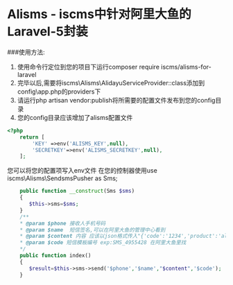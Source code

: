# Alisms - iscms中针对阿里大鱼的Laravel-5封装

###使用方法:

1. 使用命令行定位到您的项目下运行composer require iscms/alisms-for-laravel
2. 完毕以后,需要将iscms\Alisms\AlidayuServiceProvider::class添加到config\app.php的providers下
3. 请运行php artisan vendor:publish将所需要的配置文件发布到您的config目录
4. 您的config目录应该增加了alisms配置文件

```php
<?php
    return [
        'KEY' =>env('ALISMS_KEY',null),
        'SECRETKEY'=>env('ALISMS_SECRETKEY',null),
    ];
```

您可以将您的配置项写入env文件
在您的控制器使用use iscms\Alisms\SendsmsPusher as Sms;

```php
    public function __construct(Sms $sms)
    {
       $this->sms=$sms;
    }
    /**
    * @param $phone 接收人手机号码
    * @param $name  短信签名,可以在阿里大鱼的管理中心看到
    * @param $content 内容 应该以json格式传入"{'code':'1234','product':'alidayu'}"对应模板中的字符
    * @param $code 短信模板编号 exp:SMS_4955428 在阿里大鱼里找
    */
    public function index()
    {
       $result=$this->sms->send('$phone','$name',"$content",'$code');
    }
```
